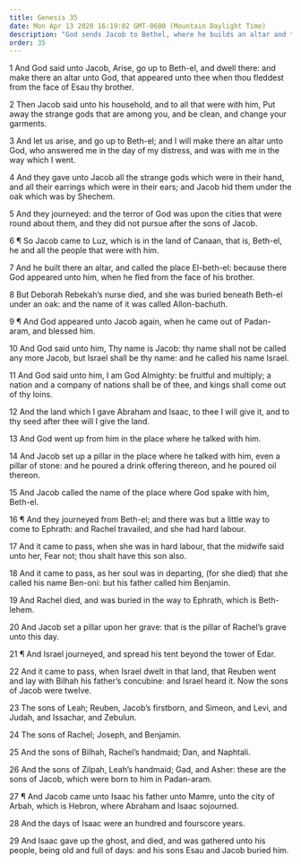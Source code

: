 ```yaml
---
title: Genesis 35
date: Mon Apr 13 2020 16:19:02 GMT-0600 (Mountain Daylight Time)
description: "God sends Jacob to Bethel, where he builds an altar and the Lord appears to him—God renews the promise that Jacob will be a great nation and that his name will be Israel—Jacob sets up an altar and pours a drink offering—Rachel bears Benjamin, dies in childbirth, and is buried near Bethlehem—Reuben sins with Bilhah—Isaac dies and is buried by Jacob and Esau."
order: 35
---
```


1 And God said unto Jacob, Arise, go up to Beth-el, and dwell there: and make there an altar unto God, that appeared unto thee when thou fleddest from the face of Esau thy brother.

2 Then Jacob said unto his household, and to all that were with him, Put away the strange gods that are among you, and be clean, and change your garments.

3 And let us arise, and go up to Beth-el; and I will make there an altar unto God, who answered me in the day of my distress, and was with me in the way which I went.

4 And they gave unto Jacob all the strange gods which were in their hand, and all their earrings which were in their ears; and Jacob hid them under the oak which was by Shechem.

5 And they journeyed: and the terror of God was upon the cities that were round about them, and they did not pursue after the sons of Jacob.

6 ¶ So Jacob came to Luz, which is in the land of Canaan, that is, Beth-el, he and all the people that were with him.

7 And he built there an altar, and called the place El-beth-el: because there God appeared unto him, when he fled from the face of his brother.

8 But Deborah Rebekah’s nurse died, and she was buried beneath Beth-el under an oak: and the name of it was called Allon-bachuth.

9 ¶ And God appeared unto Jacob again, when he came out of Padan-aram, and blessed him.

10 And God said unto him, Thy name is Jacob: thy name shall not be called any more Jacob, but Israel shall be thy name: and he called his name Israel.

11 And God said unto him, I am God Almighty: be fruitful and multiply; a nation and a company of nations shall be of thee, and kings shall come out of thy loins.

12 And the land which I gave Abraham and Isaac, to thee I will give it, and to thy seed after thee will I give the land.

13 And God went up from him in the place where he talked with him.

14 And Jacob set up a pillar in the place where he talked with him, even a pillar of stone: and he poured a drink offering thereon, and he poured oil thereon.

15 And Jacob called the name of the place where God spake with him, Beth-el.

16 ¶ And they journeyed from Beth-el; and there was but a little way to come to Ephrath: and Rachel travailed, and she had hard labour.

17 And it came to pass, when she was in hard labour, that the midwife said unto her, Fear not; thou shalt have this son also.

18 And it came to pass, as her soul was in departing, (for she died) that she called his name Ben-oni: but his father called him Benjamin.

19 And Rachel died, and was buried in the way to Ephrath, which is Beth-lehem.

20 And Jacob set a pillar upon her grave: that is the pillar of Rachel’s grave unto this day.

21 ¶ And Israel journeyed, and spread his tent beyond the tower of Edar.

22 And it came to pass, when Israel dwelt in that land, that Reuben went and lay with Bilhah his father’s concubine: and Israel heard it. Now the sons of Jacob were twelve.

23 The sons of Leah; Reuben, Jacob’s firstborn, and Simeon, and Levi, and Judah, and Issachar, and Zebulun.

24 The sons of Rachel; Joseph, and Benjamin.

25 And the sons of Bilhah, Rachel’s handmaid; Dan, and Naphtali.

26 And the sons of Zilpah, Leah’s handmaid; Gad, and Asher: these are the sons of Jacob, which were born to him in Padan-aram.

27 ¶ And Jacob came unto Isaac his father unto Mamre, unto the city of Arbah, which is Hebron, where Abraham and Isaac sojourned.

28 And the days of Isaac were an hundred and fourscore years.

29 And Isaac gave up the ghost, and died, and was gathered unto his people, being old and full of days: and his sons Esau and Jacob buried him.
